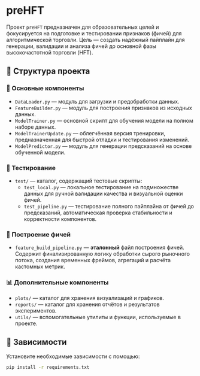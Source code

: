 # preHFT

Проект `preHFT` предназначен для образовательных целей и фокусируется на подготовке и тестировании признаков (фичей) для алгоритмической торговли. 
Цель — создать надёжный пайплайн для генерации, валидации и анализа фичей до основной фазы высокочастотной торговли (HFT).

## 📁 Структура проекта

### 🧱 Основные компоненты

- `DataLoader.py` — модуль для загрузки и предобработки данных.
- `FeatureBuilder.py` — модуль для построения признаков из исходных данных.
- `ModelTrainer.py` — основной скрипт для обучения модели на полном наборе данных.
- `ModelTrainerUpdate.py` — облегчённая версия тренировки, предназначенная для быстрой отладки и тестирования изменений.
- `ModelPredictor.py` — модуль для генерации предсказаний на основе обученной модели.

### 🧪 Тестирование

- `test/` — каталог, содержащий тестовые скрипты:
  - `test_local.py` — локальное тестирование на подмножестве данных для ручной валидации качества и визуальной оценки фичей.
  - `test_pipeline.py` — тестирование полного пайплайна от фичей до предсказаний, автоматическая проверка стабильности и корректности компонентов.

### 🧠 Построение фичей

- `feature_build_pipeline.py` — **эталонный** файл построения фичей. Содержит финализированную логику обработки сырого рыночного потока, создания временных фреймов, агрегаций и расчёта кастомных метрик.

### 📊 Дополнительные компоненты

- `plots/` — каталог для хранения визуализаций и графиков.
- `reports/` — каталог для хранения отчётов и результатов экспериментов.
- `utils/` — вспомогательные утилиты и функции, используемые в проекте.

## 🔧 Зависимости

Установите необходимые зависимости с помощью:

```bash
pip install -r requirements.txt

